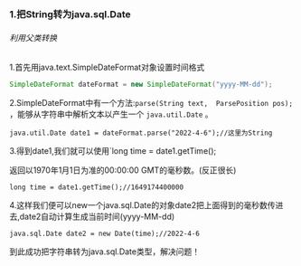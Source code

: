 ### 1.把String转为java.sql.Date

###### 利用父类转换

1.首先用java.text.SimpleDateFormat对象设置时间格式

```java
SimpleDateFormat dateFormat = new SimpleDateFormat("yyyy-MM-dd");
```

2.SimpleDateFormat中有一个方法:`parse(String text,  ParsePosition pos);` ，能够从字符串中解析文本以产生一个 `java.util.Date` 。

```
java.util.Date date1 = dateFormat.parse("2022-4-6");//这里为String
```

3.得到date1,我们就可以使用`long  time = date1.getTime();

返回以1970年1月1日为准的00:00:00 GMT的毫秒数。(反正很长)

```
long time = date1.getTime();//1649174400000
```

4.这样我们便可以new一个java.sql.Date的对象date2把上面得到的毫秒数传进去,date2自动计算生成当前时间(yyyy-MM-dd)

```
java.sql.Date date2 = new Date(time);//2022-4-6
```

到此成功把字符串转为java.sql.Date类型，解决问题！

